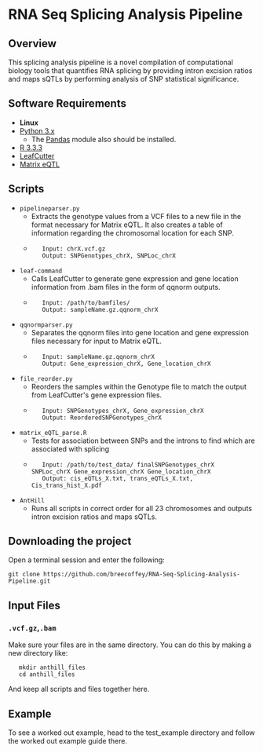 # RNA Seq Splicing Analysis Pipeline

## Overview 
This splicing analysis pipeline is a novel compilation of computational biology tools that quantifies RNA splicing by providing intron excision ratios and maps sQTLs by performing analysis of SNP statistical significance.

## Software Requirements
* __Linux__
* [Python 3.x](https://www.python.org/downloads/)
  * The [Pandas](https://pandas.pydata.org/) module also should be installed. 
* [R 3.3.3](https://cran.r-project.org/bin/macosx/)
* [LeafCutter](https://github.com/davidaknowles/leafcutter)
* [Matrix eQTL](http://www.bios.unc.edu/research/genomic_software/Matrix_eQTL/)

## Scripts
* `pipelineparser.py`
  * Extracts the genotype values from a VCF files to a new file in the format necessary for Matrix eQTL. It also creates a table of information regarding the chromosomal location for each SNP.
  * ```
       Input: chrX.vcf.gz 
       Output: SNPGenotypes_chrX, SNPLoc_chrX
    ```
* `leaf-command`
  * Calls LeafCutter to generate gene expression and gene location information from .bam files in the form of qqnorm outputs.
  * ```
       Input: /path/to/bamfiles/
       Output: sampleName.gz.qqnorm_chrX
    ```
* `qqnormparser.py`
  * Separates the qqnorm files into gene location and gene expression files necessary for input to Matrix eQTL.
  * ```
       Input: sampleName.gz.qqnorm_chrX
       Output: Gene_expression_chrX, Gene_location_chrX 
       ```
* `file_reorder.py `
  * Reorders the samples within the Genotype file to match the output from LeafCutter's gene expression files.
  * ```
       Input: SNPGenotypes_chrX, Gene_expression_chrX
       Output: ReorderedSNPGenotypes_chrX
    ```
* `matrix_eQTL_parse.R`
  * Tests for association between SNPs and the introns to find which are associated with splicing
  * ```
       Input: /path/to/test_data/ finalSNPGenotypes_chrX SNPLoc_chrX Gene_expression_chrX Gene_location_chrX
       Output: cis_eQTLs_X.txt, trans_eQTLs_X.txt, Cis_trans_hist_X.pdf
    ```
* `AntHill`
  * Runs all scripts in correct order for all 23 chromosomes and outputs intron excision ratios and maps sQTLs.
  
## Downloading the project
Open a terminal session and enter the following:
```
git clone https://github.com/breecoffey/RNA-Seq-Splicing-Analysis-Pipeline.git
```
## Input Files
### `.vcf.gz`,`.bam`
Make sure your files are in the same directory. You can do this by making a new directory like:
```
   mkdir anthill_files
   cd anthill_files
```
And keep all scripts and files together here.

## Example
To see a worked out example, head to the test_example directory and follow the worked out example guide there. 
